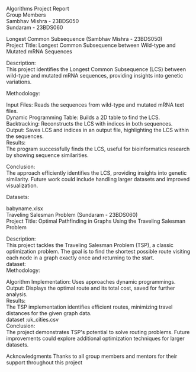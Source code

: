 Algorithms Project Report<br>
Group Members<br>
Sambhav Mishra - 23BDS050<br>
Sundaram - 23BDS060<br>

Longest Common Subsequence (Sambhav Mishra - 23BDS050)<br>
Project Title: Longest Common Subsequence between Wild-type and Mutated mRNA Sequences<br>

Description:<br>
This project identifies the Longest Common Subsequence (LCS) between wild-type and mutated mRNA sequences, providing insights into genetic variations.<br>

Methodology:<br>

Input Files: Reads the sequences from wild-type and mutated mRNA text files.<br>
Dynamic Programming Table: Builds a 2D table to find the LCS.<br>
Backtracking: Reconstructs the LCS with indices in both sequences.<br>
Output: Saves LCS and indices in an output file, highlighting the LCS within the sequences.<br>
Results:<br>
The program successfully finds the LCS, useful for bioinformatics research by showing sequence similarities.<br>

Conclusion:<br>
The approach efficiently identifies the LCS, providing insights into genetic similarity. Future work could include handling larger datasets and improved visualization.<br>

Datasets:<br>

babyname.xlsx<br>
Traveling Salesman Problem (Sundaram - 23BDS060)<br>
Project Title: Optimal Pathfinding in Graphs Using the Traveling Salesman Problem<br>

Description:<br>
This project tackles the Traveling Salesman Problem (TSP), a classic optimization problem. The goal is to find the shortest possible route visiting each node in a graph exactly once and returning to the start.<br>
dataset:<br>
Methodology:<br>


Algorithm Implementation: Uses approaches  dynamic programmings.<br>
Output: Displays the optimal route and its total cost, saved for further analysis.<br>
Results:<br>
The TSP implementation identifies efficient routes, minimizing travel distances for the given graph data.
<br>
dataset :uk_cities.csv<br>
Conclusion:<br>
The project demonstrates TSP's potential to solve routing problems. Future improvements could explore additional optimization techniques for larger datasets.<br>


Acknowledgments
Thanks to all group members and mentors for their support throughout this project
